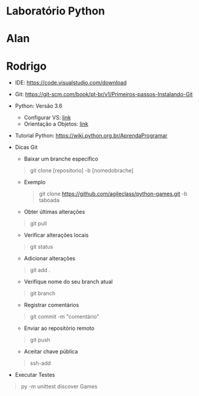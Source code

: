 ﻿# Laboratório Python

# Alan
# Rodrigo


- IDE: https://code.visualstudio.com/download
- Git: https://git-scm.com/book/pt-br/v1/Primeiros-passos-Instalando-Git
- Python: Versão 3.6
  - Configurar VS: [link](https://stackoverflow.com/questions/43313903/how-to-setup-visual-studio-code-to-find-python-3-interpreter-in-windows-10)
  - Orientação a Objetos: [link](http://pythonclub.com.br/introducao-classes-metodos-python-basico.html)
- Tutorial Python: https://wiki.python.org.br/AprendaProgramar
- Dicas Git
  - Baixar um branche específico
  >git clone [repositorio] -b [nomedobrache]
    - Exemplo
      >git clone https://github.com/agileclass/python-games.git -b taboada
  - Obter últimas alterações
  > git pull
  - Verificar alterações locais
  > git status
  - Adicionar alterações
  > git add .
  - Verifique nome do seu branch atual
  > git branch

  - Registrar comentários
  >git commit -m "comentário"
  - Enviar ao repositório remoto
  >git push 
  - Aceitar chave pública
  > ssh-add

- Executar Testes

>py -m unittest discover Games